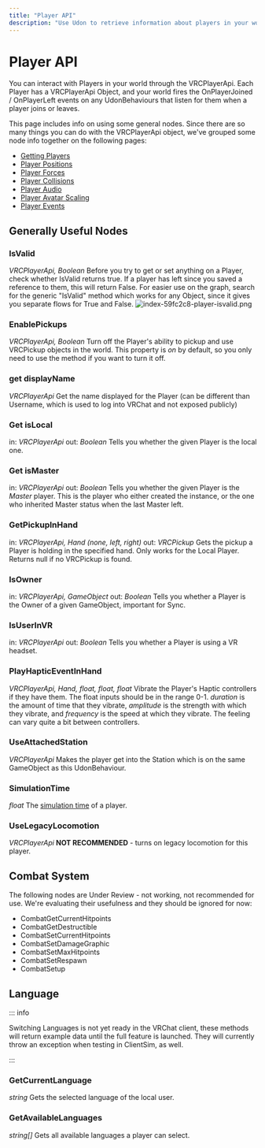 ```yaml
---
title: "Player API"
description: "Use Udon to retrieve information about players in your world"
---
```


# Player API

You can interact with Players in your world through the VRCPlayerApi. Each Player has a VRCPlayerApi Object, and your world fires the OnPlayerJoined / OnPlayerLeft events on any UdonBehaviours that listen for them when a player joins or leaves.

This page includes info on using some general nodes. Since there are so many things you can do with the VRCPlayerApi object, we've grouped some node info together on the following pages:

* [Getting Players](/creators.vrchat.com/worlds/udon/players/getting-players)
* [Player Positions](/creators.vrchat.com/worlds/udon/players/player-positions)
* [Player Forces](/creators.vrchat.com/worlds/udon/players/player-forces)
* [Player Collisions](/creators.vrchat.com/worlds/udon/players/player-collisions)
* [Player Audio](/creators.vrchat.com/worlds/udon/players/player-audio)
* [Player Avatar Scaling](/creators.vrchat.com/worlds/udon/players/player-avatar-scaling)
* [Player Events](/creators.vrchat.com/worlds/udon/graph/event-nodes#player-events)

## Generally Useful Nodes

### IsValid
*VRCPlayerApi, Boolean*
Before you try to get or set anything on a Player, check whether IsValid returns true. If a player has left since you saved a reference to them, this will return False. For easier use on the graph, search for the generic "IsValid" method which works for any Object, since it gives you separate flows for True and False.
![index-59fc2c8-player-isvalid.png](/creators.vrchat.com/images/worlds/index-59fc2c8-player-isvalid.png)

### EnablePickups
*VRCPlayerApi, Boolean*
Turn off the Player's ability to pickup and use VRCPickup objects in the world. This property is *on* by default, so you only need to use the method if you want to turn it off.

### get displayName
*VRCPlayerApi*
Get the name displayed for the Player (can be different than Username, which is used to log into VRChat and not exposed publicly)

### Get isLocal
in: *VRCPlayerApi*
out: *Boolean*
Tells you whether the given Player is the local one.

### Get isMaster
in: *VRCPlayerApi*
out: *Boolean*
Tells you whether the given Player is the *Master* player. This is the player who either created the instance, or the one who inherited Master status when the last Master left.

### GetPickupInHand
in: *VRCPlayerApi, Hand (none, left, right)*
out: *VRCPickup*
Gets the pickup a Player is holding in the specified hand. Only works for the Local Player. Returns null if no VRCPickup is found.

### IsOwner
in: *VRCPlayerApi, GameObject*
out: *Boolean*
Tells you whether a Player is the Owner of a given GameObject, important for Sync.

### IsUserInVR
in: *VRCPlayerApi*
out: *Boolean*
Tells you whether a Player is using a VR headset.

### PlayHapticEventInHand
*VRCPlayerApi, Hand, float, float, float*
Vibrate the Player's Haptic controllers if they have them. The float inputs should be in the range 0-1. *duration* is the amount of time that they vibrate, *amplitude* is the strength with which they vibrate, and *frequency* is the speed at which they vibrate. The feeling can vary quite a bit between controllers.

### UseAttachedStation
*VRCPlayerApi*
Makes the player get into the Station which is on the same GameObject as this UdonBehaviour.

### SimulationTime
*float*
The [simulation time](/creators.vrchat.com/worlds/udon/networking/network-components) of a player.

### UseLegacyLocomotion
*VRCPlayerApi*
**NOT RECOMMENDED** - turns on legacy locomotion for this player.

## Combat System
The following nodes are Under Review - not working, not recommended for use. We're evaluating their usefulness and they should be ignored for now:
* CombatGetCurrentHitpoints
* CombatGetDestructible
* CombatSetCurrentHitpoints
* CombatSetDamageGraphic
* CombatSetMaxHitpoints
* CombatSetRespawn
* CombatSetup

## Language
::: info

Switching Languages is not yet ready in the VRChat client, these methods will return example data until the full feature is launched. They will currently throw an exception when testing in ClientSim, as well.

:::

### GetCurrentLanguage
*string*
Gets the selected language of the local user.

### GetAvailableLanguages
*string[]*
Gets all available languages a player can select.
